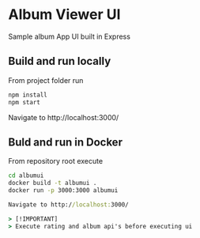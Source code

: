 # Album Viewer UI

Sample album App UI built in Express

## Build and run locally

From project folder run

```cmd
npm install
npm start
```

Navigate to http://localhost:3000/ 

## Buld and run in Docker

From repository root execute

```cmd
cd albumui
docker build -t albumui .
docker run -p 3000:3000 albumui

Navigate to http://localhost:3000/ 

> [!IMPORTANT]  
> Execute rating and album api's before executing ui